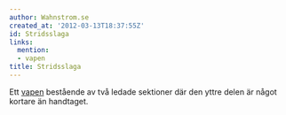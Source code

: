 ```yaml
---
author: Wahnstrom.se
created_at: '2012-03-13T18:37:55Z'
id: Stridsslaga
links:
  mention:
  - vapen
title: Stridsslaga
---
```


Ett [vapen] bestående av två ledade sektioner där den yttre delen är något kortare än handtaget.

  [vapen]: vapen